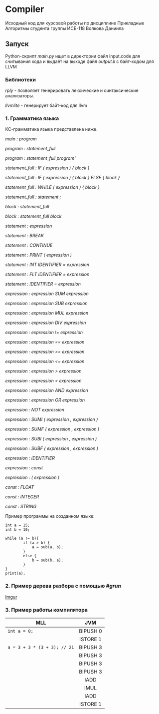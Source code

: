 # Compiler
Исходный код для курсовой работы по дисциплине Прикладные Алгоритмы студента группы ИСБ-118 Волкова Даниила
## Запуск

Python-скрипт *main.py* ищет в директории файл input.code для считывания кода и выдаёт на выходе файл *output.ll* с байт-кодом для LLVM

### Библиотеки

*rply* - позволяет генерировать лексические и синтаксические анализаторы.

*llvmlite*  - генерирует байт-код для llvm

### 1. Грамматика языка
КС-грамматика языка представлена ниже.

*main : program*

*program : statement_full*

*program : statement_full program'*

*statement_full : IF ( expression ) { block }*

*statement_full : IF ( expression ) { block } ELSE { block }*

*statement_full : WHILE ( expression ) { block }*

*statement_full : statement ;*
        
*block : statement_full*

*block : statement_full block*

*statement : expression*

*statement : BREAK*

*statement : CONTINUE*

*statement : PRINT ( expression )*

*statement : INT IDENTIFIER = expression*

*statement : FLT IDENTIFIER = expression*

*statement : IDENTIFIER = expression*

*expression : expression SUM expression*

*expression : expression SUB expression*

*expression : expression MUL expression*

*expression : expression DIV expression*

*expression : expression != expression*

*expression : expression == expression*

*expression : expression >= expression*

*expression : expression <= expression*

*expression : expression > expression*

*expression : expression < expression*

*expression : expression AND expression*

*expression : expression OR expression*

*expression : NOT expression*

*expression : SUMI ( expression , expression )*

*expression : SUMF ( expression , expression )*

*expression : SUBI ( expression , expression )*

*expression : SUBF ( expression , expression )*

*expression : IDENTIFIER*

*expression : const*

*expression : ( expression )*

*const : FLOAT*

*const : INTEGER*

*const : STRING*

Пример программы на созданном языке:

```
int a = 15;
int b = 10;

while (a != b){
        if (a > b) {
            a = sub(a, b);
        }
        else {
            b = sub(b, a);
        }
} 
print(a);
```

### 2. Пример дерева разбора с помощью ***#grun***

[Imgur](https://imgur.com/KjetyiX)

### 3. Пример работы компилятора

| MLL                                | JVM                |
| -------------                      |:------------------:|
|``` int a = 0;  ```                 | BIPUSH 0             |
|                                    | ISTORE 1             |
|``` a = 3 + 3 * (3 + 3); // 21 ```  | BIPUSH 3             |
|                                     |  BIPUSH 3           |
|                                     |  BIPUSH 3           |
|                                     |  BIPUSH 3           |
|                                     |  IADD               |
|                                     |  IMUL               |
|                                     |  IADD               |
|                                     |  ISTORE 1           |
